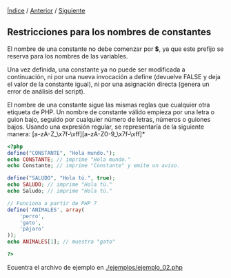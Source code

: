 [Índice](../readme.md) / [Anterior](constantes_php.md) / [Siguiente](alcance_de_constante.md)
## Restricciones para los nombres de constantes
El nombre de una constante no debe comenzar por **$**, ya que este prefijo se reserva para los nombres de las variables.

Una vez definida, una constante ya no puede ser modificada a continuación, ni por una nueva invocación a define (devuelve FALSE y deja el valor de la constante igual), ni por una asignación directa (genera un error de análisis del script).


El nombre de una constante sigue las mismas reglas que cualquier otra etiqueta de PHP. Un nombre de constante válido empieza por una letra o guion bajo, seguido por cualquier número de letras, números o guiones bajos. Usando una expresión regular, se representaría de la siguiente manera: [a-zA-Z_\x7f-\xff][a-zA-Z0-9_\x7f-\xff]*


```php
<?php
define("CONSTANTE", "Hola mundo.");
echo CONSTANTE; // imprime "Hola mundo."
echo Constante; // imprime "Constante" y emite un aviso.

define("SALUDO", "Hola tú.", true);
echo SALUDO; // imprime "Hola tú."
echo Saludo; // imprime "Hola tú."

// Funciona a partir de PHP 7
define('ANIMALES', array(
    'perro',
    'gato',
    'pájaro'
));
echo ANIMALES[1]; // muestra "gato"

?>
```
Ecuentra el archivo de ejemplo en [./ejemplos/ejemplo_02.php](ejemplos/ejemplo_02.php)
